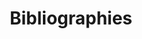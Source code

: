 ---
title: Bibliographies
longTitle: 'Bibliographies'
tags:
- gccommon
broaderTerm:
- "[[National bibliographies]]"
---